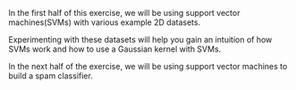 In the first half of this exercise, we will be using support vector machines(SVMs) with various example 2D datasets.

Experimenting with these datasets will help you gain an intuition of how SVMs work and how to use a Gaussian kernel with SVMs.

In the next half of the exercise, we will be using support vector machines to build a spam classifier.
